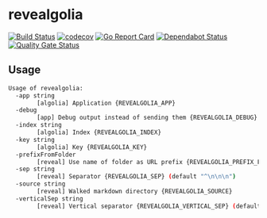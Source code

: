 # revealgolia

[![Build Status](https://travis-ci.com/ViBiOh/revealgolia.svg?branch=master)](https://travis-ci.com/ViBiOh/revealgolia)
[![codecov](https://codecov.io/gh/ViBiOh/revealgolia/branch/master/graph/badge.svg)](https://codecov.io/gh/ViBiOh/revealgolia)
[![Go Report Card](https://goreportcard.com/badge/github.com/ViBiOh/revealgolia)](https://goreportcard.com/report/github.com/ViBiOh/revealgolia)
[![Dependabot Status](https://api.dependabot.com/badges/status?host=github&repo=ViBiOh/revealgolia)](https://dependabot.com)
[![Quality Gate Status](https://sonarcloud.io/api/project_badges/measure?project=ViBiOh_revealgolia&metric=alert_status)](https://sonarcloud.io/dashboard?id=ViBiOh_revealgolia)

## Usage

```bash
Usage of revealgolia:
  -app string
        [algolia] Application {REVEALGOLIA_APP}
  -debug
        [app] Debug output instead of sending them {REVEALGOLIA_DEBUG}
  -index string
        [algolia] Index {REVEALGOLIA_INDEX}
  -key string
        [algolia] Key {REVEALGOLIA_KEY}
  -prefixFromFolder
        [reveal] Use name of folder as URL prefix {REVEALGOLIA_PREFIX_FROM_FOLDER}
  -sep string
        [reveal] Separator {REVEALGOLIA_SEP} (default "^\n\n\n")
  -source string
        [reveal] Walked markdown directory {REVEALGOLIA_SOURCE}
  -verticalSep string
        [reveal] Vertical separator {REVEALGOLIA_VERTICAL_SEP} (default "^\n\n")
```
